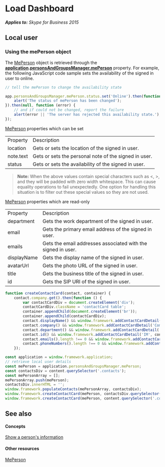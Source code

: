 
# Load Dashboard


 _**Applies to:** Skype for Business 2015_

## Local user


### Using the mePerson object

The <a href="https://ucwa.skype.com/reference/WebSDK/interfaces/_s4b_sdk_d_.jcafe.meperson.html" target="">MePerson</a> object is retrieved through the **<a href="https://ucwa.skype.com/reference/WebSDK/interfaces/_s4b_sdk_d_.jcafe.application.html" target="">application</a>.<a href="https://ucwa.skype.com/reference/WebSDK/interfaces/_s4b_sdk_d_.jcafe.personsandgroupsmanager.html#meperson" target="">personsAndGroupsManager.mePerson</a>** property. For example, the following JavaScript code sample sets the availability of the signed in user to online.


```js
// tell the mePerson to change the availability state

app.personsAndGroupsManager.mePerson.status.set('Online').then(function () {
    alert('The status of mePerson has been changed');
}).then(null, function (error) {
    // and if could not be changed, report the failure
    alert(error || 'The server has rejected this availability state.');
});
```

<a href="https://ucwa.skype.com/reference/WebSDK/interfaces/_s4b_sdk_d_.jcafe.meperson.html" target="">MePerson</a> properties which can be set


|||
|:-----|:-----|
|Property|Description|
|location|Gets or sets the location of the signed in user.|
|note.text|Gets or sets the personal note of the signed in user.|
|status|Gets or sets the availability of the signed in user.|
>**Note:** When the above values contain special characters such as <, >, and they will be padded with zero width whitespace. This can cause equality operations to fail unexpectedly. One option for handling this situation is to filter out these special values so they are not used.

<a href="https://ucwa.skype.com/reference/WebSDK/interfaces/_s4b_sdk_d_.jcafe.meperson.html" target="">MePerson</a> properties which are read-only


|||
|:-----|:-----|
|Property|Description|
|department|Gets the work department of the signed in user.|
|email|Gets the primary email address of the signed in user.|
|emails|Gets the email addresses associated with the signed in user.|
|displayName|Gets the display name of the signed in user.|
|avatarUrl|Gets the photo URL of the signed in user.|
|title|Gets the business title of the signed in user.|
|id|Gets the SIP URI of the signed in user.|

```js
function createContactCard(contact, container) {
    contact.company.get().then(function () {
        var contactCardDiv = document.createElement('div');
        contactCardDiv.className = 'contactCard table';
        container.appendChild(document.createElement('br'));
        container.appendChild(contactCardDiv);
        contact.displayName() && window.framework.addContactCardDetail('Name', contact.displayName(), contactCardDiv);
        contact.company() && window.framework.addContactCardDetail('Company', contact.company(), contactCardDiv);
        contact.department() && window.framework.addContactCardDetail('Department', contact.department(), contactCardDiv);
        contact.id() && window.framework.addContactCardDetail('IM', contact.id(), contactCardDiv);
        contact.emails().length !== 0 && window.framework.addContactCardDetail('Email', contact.emails()[0].emailAddress(), contactCardDiv);
        contact.phoneNumbers().length !== 0 && window.framework.addContactCardDetail('Phone', contact.phoneNumbers()[0].displayString(), contactCardDiv);
    });

const application = window.framework.application;
// retrieve local user details
const mePerson = application.personsAndGroupsManager.mePerson;
const contactsDiv = content.querySelector('.contacts');
const mePersonArray = []; 
mePersonArray.push(mePerson);
contactsDiv.innerHTML = '';
window.framework.populateContacts(mePersonArray, contactsDiv);
window.framework.createContactCard(mePerson, contactsDiv.querySelector('.contact'));
window.framework.createContactCard(mePerson, content.querySelector('.contactcard'));
```

## See also


#### Concepts



<a href="//msdnstage.redmond.corp.microsoft.com/en-us/skype/websdk/docs/ptcontactscontactcard?branch=ajkher/project-shakespeare" target="">Show a person's information</a>
#### Other resources


<a href="//ucwa.skype.com/reference/WebSDK/interfaces/_s4b_sdk_d_.jcafe.meperson.html" target="">MePerson</a>
